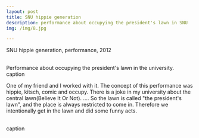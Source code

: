 ```yaml
---
layout: post
title: SNU hippie generation
description: performance about occupying the president's lawn in SNU
img: /img/8.jpg

---
```


SNU hippie generation, performance, 2012


<div class="img_row">
	<img class="col one" src="{{ site.baseurl }}/img/84.jpg" alt="" title="example image"/>
	<img class="col one" src="{{ site.baseurl }}/img/85.jpg" alt="" title="example image"/>
	<img class="col one" src="{{ site.baseurl }}/img/86.jpg" alt="" title="example image"/>
</div>
<div class="col three caption">
	Performance about occupying the president's lawn in the university.
</div>
<div class="img_row">
	<img class="col three" src="{{ site.baseurl }}/img/83.jpg" alt="" title="example image"/>
</div>
<div class="col three caption">
	caption
</div>

One of my friend and I worked with it. The concept of this performance was hippie, kitsch, comic and occupy.
There is a joke in my university about the central lawn(Believe It Or Not). ....
So the lawn is called "the president's lawn", and the place is always restricted to come in. Therefore we intentionally get in the lawn and did some funny acts.


<div class="img_row">
	<img class="col two" src="{{ site.baseurl }}/img/82.jpg" alt="" title="example image"/>
	<img class="col one" src="{{ site.baseurl }}/img/81.jpg" alt="" title="example image"/>
</div>
<div class="col three caption">
	caption
</div>


<br/><br/><br/>
